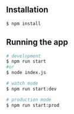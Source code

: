 
## Installation

```bash
$ npm install
```

## Running the app

```bash
# development
$ npm run start
#or
$ node index.js

# watch mode
$ npm run start:dev

# production mode
$ npm run start:prod
```

